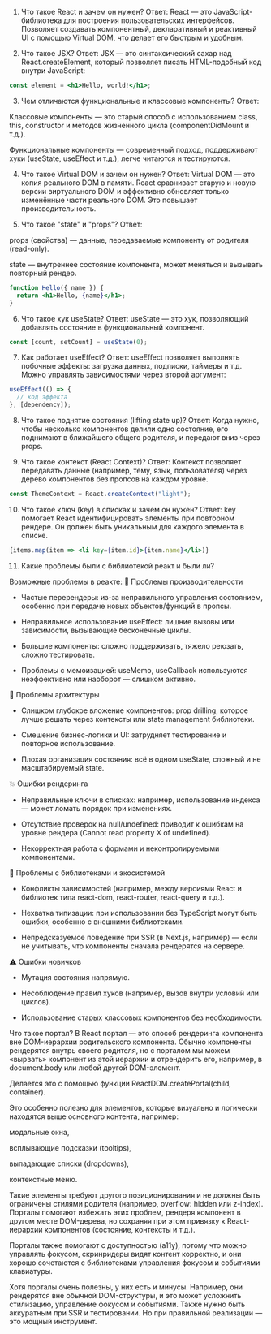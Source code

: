 1. Что такое React и зачем он нужен?
Ответ:
React — это JavaScript-библиотека для построения пользовательских интерфейсов. Позволяет создавать компонентный, декларативный и реактивный UI с помощью Virtual DOM, что делает его быстрым и удобным.

2. Что такое JSX?
Ответ:
JSX — это синтаксический сахар над React.createElement, который позволяет писать HTML-подобный код внутри JavaScript:

```jsx
const element = <h1>Hello, world!</h1>;
```

3. Чем отличаются функциональные и классовые компоненты?
Ответ:

Классовые компоненты — это старый способ с использованием class, this, constructor и методов жизненного цикла (componentDidMount и т.д.).

Функциональные компоненты — современный подход, поддерживают хуки (useState, useEffect и т.д.), легче читаются и тестируются.

4. Что такое Virtual DOM и зачем он нужен?
Ответ:
Virtual DOM — это копия реального DOM в памяти. React сравнивает старую и новую версии виртуального DOM и эффективно обновляет только изменённые части реального DOM. Это повышает производительность.

5. Что такое "state" и "props"?
Ответ:

props (свойства) — данные, передаваемые компоненту от родителя (read-only).

state — внутреннее состояние компонента, может меняться и вызывать повторный рендер.

```jsx
function Hello({ name }) {
  return <h1>Hello, {name}</h1>;
}
```

6. Что такое хук useState?
Ответ:
useState — это хук, позволяющий добавлять состояние в функциональный компонент.

```jsx
const [count, setCount] = useState(0);
```

7. Как работает useEffect?
Ответ:
useEffect позволяет выполнять побочные эффекты: загрузка данных, подписки, таймеры и т.д.
Можно управлять зависимостями через второй аргумент:

```jsx
useEffect(() => {
  // код эффекта
}, [dependency]);
```

8. Что такое поднятие состояния (lifting state up)?
Ответ:
Когда нужно, чтобы несколько компонентов делили одно состояние, его поднимают в ближайшего общего родителя, и передают вниз через props.

9. Что такое контекст (React Context)?
Ответ:
Контекст позволяет передавать данные (например, тему, язык, пользователя) через дерево компонентов без пропсов на каждом уровне.

```jsx
const ThemeContext = React.createContext("light");
```

10. Что такое ключ (key) в списках и зачем он нужен?
Ответ:
key помогает React идентифицировать элементы при повторном рендере. Он должен быть уникальным для каждого элемента в списке.

```jsx
{items.map(item => <li key={item.id}>{item.name}</li>)}
```

11. Какие проблемы были с библиотекой реакт и были ли?

Возможные проблемы в реакте:
🔧 Проблемы производительности
- Частые перерендеры: из-за неправильного управления состоянием, особенно при передаче новых объектов/функций в пропсы.

- Неправильное использование useEffect: лишние вызовы или зависимости, вызывающие бесконечные циклы.

- Большие компоненты: сложно поддерживать, тяжело реюзать, сложно тестировать.

- Проблемы с мемоизацией: useMemo, useCallback используются неэффективно или наоборот — слишком активно.

🧠 Проблемы архитектуры
- Слишком глубокое вложение компонентов: prop drilling, которое лучше решать через контексты или state management библиотеки.

- Смешение бизнес-логики и UI: затрудняет тестирование и повторное использование.

- Плохая организация состояния: всё в одном useState, сложный и не масштабируемый state.

💥 Ошибки рендеринга
- Неправильные ключи в списках: например, использование индекса — может ломать порядок при изменениях.

- Отсутствие проверок на null/undefined: приводит к ошибкам на уровне рендера (Cannot read property X of undefined).

- Некорректная работа с формами и неконтролируемыми компонентами.

🔗 Проблемы с библиотеками и экосистемой
- Конфликты зависимостей (например, между версиями React и библиотек типа react-dom, react-router, react-query и т.д.).

- Нехватка типизации: при использовании без TypeScript могут быть ошибки, особенно с внешними библиотеками.

- Непредсказуемое поведение при SSR (в Next.js, например) — если не учитывать, что компоненты сначала рендерятся на сервере.

⚠️ Ошибки новичков
- Мутация состояния напрямую.

- Несоблюдение правил хуков (например, вызов внутри условий или циклов).

- Использование старых классовых компонентов без необходимости.

Что такое портал?
В React портал — это способ рендеринга компонента вне DOM-иерархии родительского компонента. Обычно компоненты рендерятся внутрь своего родителя, но с порталом мы можем «вырвать» компонент из этой иерархии и отрендерить его, например, в document.body или любой другой DOM-элемент.

Делается это с помощью функции ReactDOM.createPortal(child, container).

Это особенно полезно для элементов, которые визуально и логически находятся выше основного контента, например:

модальные окна,

всплывающие подсказки (tooltips),

выпадающие списки (dropdowns),

контекстные меню.

Такие элементы требуют другого позиционирования и не должны быть ограничены стилями родителя (например, overflow: hidden или z-index). Порталы помогают избежать этих проблем, рендеря компонент в другом месте DOM-дерева, но сохраняя при этом привязку к React-иерархии компонентов (состояние, контексты и т.д.).

Порталы также помогают с доступностью (a11y), потому что можно управлять фокусом, скринридеры видят контент корректно, и они хорошо сочетаются с библиотеками управления фокусом и событиями клавиатуры.

Хотя порталы очень полезны, у них есть и минусы. Например, они рендерятся вне обычной DOM-структуры, и это может усложнить стилизацию, управление фокусом и событиями. Также нужно быть аккуратным при SSR и тестировании. Но при правильной реализации — это мощный инструмент.

